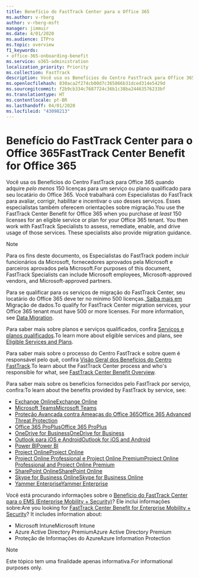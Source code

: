 ```yaml
---
title: Benefício do FastTrack Center para o Office 365
ms.author: v-rberg
author: v-rberg-msft
manager: jimmuir
ms.date: 4/01/2020
ms.audience: ITPro
ms.topic: overview
f1_keywords:
- office-365-onboarding-benefit
ms.service: o365-administration
localization_priority: Priority
ms.collection: FastTrack
description: Você usa os Benefícios do Centro FastTrack para Office 365 quando adquire pelo menos 150 licenças para um serviço ou plano qualificado para seu locatário do Office 365. Você trabalhará com Especialistas do FastTrack para avaliar, corrigir, habilitar e incentivar o uso desses serviços. Esses especialistas também oferecem orientações sobre migração.
ms.openlocfilehash: 830aca2f274cb00d7c365866b31dced314e5429d
ms.sourcegitcommit: f2b9cb334c7687724c36b1c38ba24463576233bf
ms.translationtype: HT
ms.contentlocale: pt-BR
ms.lasthandoff: 04/01/2020
ms.locfileid: "43098213"
---
```

# <a name="fasttrack-center-benefit-for-office-365"></a><span data-ttu-id="9d755-105">Benefício do FastTrack Center para o Office 365</span><span class="sxs-lookup"><span data-stu-id="9d755-105">FastTrack Center Benefit for Office 365</span></span>

<span data-ttu-id="9d755-p102">Você usa os Benefícios do Centro FastTrack para Office 365 quando adquire *pelo menos* 150 licenças para um serviço ou plano qualificado para seu locatário do Office 365. Você trabalhará com Especialistas do FastTrack para avaliar, corrigir, habilitar e incentivar o uso desses serviços. Esses especialistas também oferecem orientações sobre migração.</span><span class="sxs-lookup"><span data-stu-id="9d755-p102">You use the FastTrack Center Benefit for Office 365 when you purchase  *at least*  150 licenses for an eligible service or plan for your Office 365 tenant. You then work with FastTrack Specialists to assess, remediate, enable, and drive usage of those services. These specialists also provide migration guidance.</span></span> 
  
> [!NOTE]
> <span data-ttu-id="9d755-109">Para os fins deste documento, os Especialistas do FastTrack podem incluir funcionários da Microsoft, fornecedores aprovados pela Microsoft e parceiros aprovados pela Microsoft.</span><span class="sxs-lookup"><span data-stu-id="9d755-109">For purposes of this document, FastTrack Specialists can include Microsoft employees, Microsoft-approved vendors, and Microsoft-approved partners.</span></span> 
  
<span data-ttu-id="9d755-p103">Para se qualificar para os serviços de migração do FastTrack Center, seu locatário do Office 365 deve ter no mínimo 500 licenças.[ Saiba mais em ](O365-data-migration.md)Migração de dados.</span><span class="sxs-lookup"><span data-stu-id="9d755-p103">To qualify for FastTrack Center migration services, your Office 365 tenant must have 500 or more licenses. For more information, see [Data Migration](O365-data-migration.md).</span></span>
  
<span data-ttu-id="9d755-112">Para saber mais sobre planos e serviços qualificados, confira [Serviços e planos qualificados](M365-eligible-services-and-plans.md).</span><span class="sxs-lookup"><span data-stu-id="9d755-112">To learn more about eligible services and plans, see [Eligible Services and Plans](M365-eligible-services-and-plans.md).</span></span>
  
<span data-ttu-id="9d755-113">Para saber mais sobre o processo do Centro FastTrack e sobre quem é responsável pelo quê, confira [Visão Geral dos Benefícios do Centro FastTrack](O365-fasttrack-benefit-overview.md).</span><span class="sxs-lookup"><span data-stu-id="9d755-113">To learn about the FastTrack Center process and who's responsible for what, see [FastTrack Center Benefit Overview](O365-fasttrack-benefit-overview.md).</span></span>

<span data-ttu-id="9d755-114">Para saber mais sobre os benefícios fornecidos pelo FastTrack por serviço, confira:</span><span class="sxs-lookup"><span data-stu-id="9d755-114">To learn about the benefits provided by FastTrack by service, see:</span></span>

- [<span data-ttu-id="9d755-115">Exchange Online</span><span class="sxs-lookup"><span data-stu-id="9d755-115">Exchange Online</span></span>](O365-fasttrack-responsibilities.md#exchange-online)
- [<span data-ttu-id="9d755-116">Microsoft Teams</span><span class="sxs-lookup"><span data-stu-id="9d755-116">Microsoft Teams</span></span>](O365-fasttrack-responsibilities.md#microsoft-teams)
- [<span data-ttu-id="9d755-117">Proteção Avançada contra Ameaças do Office 365</span><span class="sxs-lookup"><span data-stu-id="9d755-117">Office 365 Advanced Threat Protection</span></span>](O365-fasttrack-responsibilities.md#office-365-advanced-threat-protection)
- [<span data-ttu-id="9d755-118">Office 365 ProPlus</span><span class="sxs-lookup"><span data-stu-id="9d755-118">Office 365 ProPlus</span></span>](O365-fasttrack-responsibilities.md#office-365-proplus)
- [<span data-ttu-id="9d755-119">OneDrive for Business</span><span class="sxs-lookup"><span data-stu-id="9d755-119">OneDrive for Business</span></span>](O365-fasttrack-responsibilities.md#onedrive-for-business)
- [<span data-ttu-id="9d755-120">Outlook para iOS e Android</span><span class="sxs-lookup"><span data-stu-id="9d755-120">Outlook for iOS and Android</span></span>](O365-fasttrack-responsibilities.md#outlook-for-ios-and-android)
- [<span data-ttu-id="9d755-121">Power BI</span><span class="sxs-lookup"><span data-stu-id="9d755-121">Power BI</span></span>](O365-fasttrack-responsibilities.md#power-bi)
- [<span data-ttu-id="9d755-122">Project Online</span><span class="sxs-lookup"><span data-stu-id="9d755-122">Project Online</span></span>](O365-fasttrack-responsibilities.md#project-online)
- [<span data-ttu-id="9d755-123">Project Online Professional e Project Online Premium</span><span class="sxs-lookup"><span data-stu-id="9d755-123">Project Online Professional and Project Online Premium</span></span>](O365-fasttrack-responsibilities.md#project-online-professional-and-project-online-premium)
- [<span data-ttu-id="9d755-124">SharePoint Online</span><span class="sxs-lookup"><span data-stu-id="9d755-124">SharePoint Online</span></span>](O365-fasttrack-responsibilities.md#sharepoint-online)
- [<span data-ttu-id="9d755-125">Skype for Business Online</span><span class="sxs-lookup"><span data-stu-id="9d755-125">Skype for Business Online</span></span>](O365-fasttrack-responsibilities.md#skype-for-business-online)
- [<span data-ttu-id="9d755-126">Yammer Enterprise</span><span class="sxs-lookup"><span data-stu-id="9d755-126">Yammer Enterprise</span></span>](O365-fasttrack-responsibilities.md#yammer-enterprise)
  
<span data-ttu-id="9d755-p104">Você está procurando informações sobre o [Benefício do FastTrack Center para o EMS (Enterprise Mobility + Security)](EMS-fasttrack-benefit-for-EMS.md)? Ele inclui informações sobre:</span><span class="sxs-lookup"><span data-stu-id="9d755-p104">Are you looking for [FastTrack Center Benefit for Enterprise Mobility + Security](EMS-fasttrack-benefit-for-EMS.md)? It includes information about:</span></span>
  
- <span data-ttu-id="9d755-129">Microsoft Intune</span><span class="sxs-lookup"><span data-stu-id="9d755-129">Microsoft Intune</span></span>    
- <span data-ttu-id="9d755-130">Azure Active Directory Premium</span><span class="sxs-lookup"><span data-stu-id="9d755-130">Azure Active Directory Premium</span></span> 
- <span data-ttu-id="9d755-131">Proteção de Informações do Azure</span><span class="sxs-lookup"><span data-stu-id="9d755-131">Azure Information Protection</span></span>
    
> [!NOTE]
> <span data-ttu-id="9d755-132">Este tópico tem uma finalidade apenas informativa.</span><span class="sxs-lookup"><span data-stu-id="9d755-132">For informational purposes only.</span></span> 

